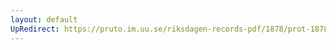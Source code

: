 ```yaml
---
layout: default
UpRedirect: https://pruto.im.uu.se/riksdagen-records-pdf/1878/prot-1878--ak--033/prot-1878--ak--033_014.pdf
---
```

